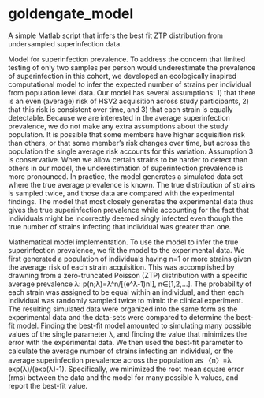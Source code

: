 # goldengate_model
A simple Matlab script that infers the best fit ZTP distribution from undersampled superinfection data.

Model for superinfection prevalence. To address the concern that limited testing of only two samples per person would underestimate the prevalence of superinfection in this cohort, we developed an ecologically inspired computational model to infer the expected number of strains per individual from population level data. Our model has several assumptions: 1) that there is an even (average) risk of HSV2 acquisition across study participants, 2) that this risk is consistent over time, and 3) that each strain is equally detectable. Because we are interested in the average superinfection prevalence, we do not make any extra assumptions about the study population. It is possible that some members have higher acquisition risk than others, or that some member’s risk changes over time, but across the population the single average risk accounts for this variation. Assumption 3 is conservative. When we allow certain strains to be harder to detect than others in our model, the underestimation of superinfection prevalence is more pronounced. In practice, the model generates a simulated data set where the true average prevalence is known. The true distribution of strains is sampled twice, and those data are compared with the experimental findings. The model that most closely generates the experimental data thus gives the true superinfection prevalence while accounting for the fact that individuals might be incorrectly deemed singly infected even though the true number of strains infecting that individual was greater than one.

Mathematical model implementation. To use the model to infer the true superinfection prevalence, we fit the model to the experimental data. We first generated a population of individuals having n=1 or more strains given the average risk of each strain acquisition. This was accomplished by drawning from a zero-truncated Poisson (ZTP) distribution with a specific average prevalence λ: p(n;λ)=λ^n/[(e^λ-1)n!], n∈[1,2,…]. The probability of each strain was assigned to be equal within an individual, and then each individual was randomly sampled twice to mimic the clinical experiment. The resulting simulated data were organized into the same form as the experimental data and the data-sets were compared to determine the best-fit model. Finding the best-fit model amounted to simulating many possible values of the single parameter λ, and finding the value that minimizes the error with the experimental data. We then used the best-fit parameter to calculate the average number of strains infecting an individual, or the average superinfection prevalence across the population as 〈n〉=λ exp⁡(λ)/(exp⁡(λ)-1). Specifically, we minimized the root mean square error (rms) between the data and the model for many possible λ values, and report the best-fit value.
